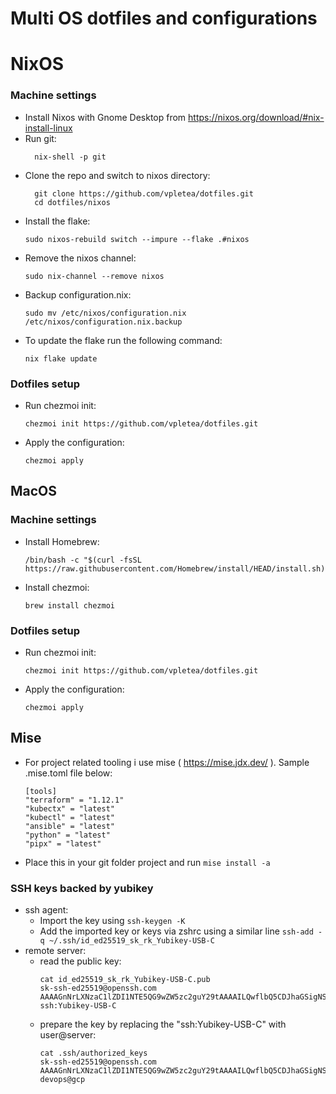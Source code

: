 # Multi OS dotfiles and configurations

# NixOS 
### Machine settings
- Install Nixos with Gnome Desktop from https://nixos.org/download/#nix-install-linux
- Run git:
  ```
    nix-shell -p git
  ```
- Clone the repo and switch to nixos directory:
  ```
    git clone https://github.com/vpletea/dotfiles.git
    cd dotfiles/nixos
  ```
- Install the flake:
  ```
  sudo nixos-rebuild switch --impure --flake .#nixos
- Remove the nixos channel:
  ```
  sudo nix-channel --remove nixos
  ```
- Backup configuration.nix:
  ```
  sudo mv /etc/nixos/configuration.nix /etc/nixos/configuration.nix.backup
  ```
- To update the flake run the following command:
  ```
  nix flake update
  ```
### Dotfiles setup
- Run chezmoi init:
  ```
  chezmoi init https://github.com/vpletea/dotfiles.git
  ```
- Apply the configuration:
  ```
  chezmoi apply
  ```

## MacOS
### Machine settings
- Install Homebrew:
  ```
  /bin/bash -c "$(curl -fsSL https://raw.githubusercontent.com/Homebrew/install/HEAD/install.sh)"
  ```
- Install chezmoi:
  ```
  brew install chezmoi
  ```
### Dotfiles setup
- Run chezmoi init:
  ```
  chezmoi init https://github.com/vpletea/dotfiles.git
  ```
- Apply the configuration:
  ```
  chezmoi apply
  ```


## Mise
- For project related tooling i use mise ( https://mise.jdx.dev/ ). Sample .mise.toml file below:
  ```
  [tools]
  "terraform" = "1.12.1"
  "kubectx" = "latest"
  "kubectl" = "latest"
  "ansible" = "latest"
  "python" = "latest"
  "pipx" = "latest"
   ```
- Place this in your git folder project and run ``` mise install -a ```

### SSH keys backed by yubikey
- ssh agent:
    - Import the key using ``` ssh-keygen -K ```
    - Add the imported key or keys via zshrc using a similar line ``` ssh-add -q ~/.ssh/id_ed25519_sk_rk_Yubikey-USB-C ```
- remote server:
    - read the public key:
      ```
      cat id_ed25519_sk_rk_Yubikey-USB-C.pub
      sk-ssh-ed25519@openssh.com AAAAGnNrLXNzaC1lZDI1NTE5QG9wZW5zc2guY29tAAAAILQwflbQ5CDJhaGSigNSrq0CmZbL82cdtBY2nylJAM9ZAAAAEXNzaDpZdWJpa2V5LVVTQi1D ssh:Yubikey-USB-C
      ```
    - prepare the key by replacing the "ssh:Yubikey-USB-C" with user@server:
      ```
      cat .ssh/authorized_keys 
      sk-ssh-ed25519@openssh.com AAAAGnNrLXNzaC1lZDI1NTE5QG9wZW5zc2guY29tAAAAILQwflbQ5CDJhaGSigNSrq0CmZbL82cdtBY2nylJAM9ZAAAAEXNzaDpZdWJpa2V5LVVTQi1D devops@gcp
      ```

